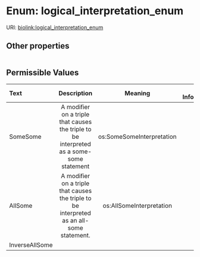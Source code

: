 
# Enum: logical_interpretation_enum




URI: [biolink:logical_interpretation_enum](https://w3id.org/biolink/vocab/logical_interpretation_enum)


## Other properties

|  |  |  |
| --- | --- | --- |

## Permissible Values

| Text | Description | Meaning | Other Information |
| :--- | :---: | :---: | ---: |
| SomeSome | A modifier on a triple that causes the triple to be interpreted as a some-some statement | os:SomeSomeInterpretation |  |
| AllSome | A modifier on a triple that causes the triple to be interpreted as an all-some statement. | os:AllSomeInterpretation |  |
| InverseAllSome |  |  |  |

